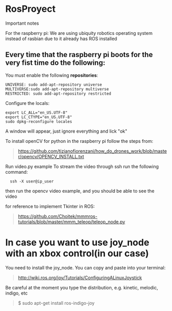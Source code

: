 # RosProyect
Important notes

For the raspberry pi:
We are using ubiquity robotics operating system instead of rasbian due to it already has ROS installed
## Every time that the raspberry pi boots for the very fist time do the following:

You must enable the following **repositories**:
```
UNIVERSE: sudo add-apt-repository universe
MULTIVERSE:sudo add-apt-repository multiverse
RESTRICTED: sudo add-apt-repository restricted
```
Configure the locals:
```
export LC_ALL="en_US.UTF-8"
export LC_CTYPE="en_US.UTF-8"
sudo dpkg-reconfigure locales
```
A window will appear, just ignore everything and lick "ok"

To install openCV for python in the raspberry pi follow the steps from:
> https://github.com/tizianofiorenzani/how_do_drones_work/blob/master/opencv/OPENCV_INSTALL.txt

Run video.py example
To stream the video through ssh run the following command:
```
  ssh -X user@ip_user 
 ```
 then run the opencv video example, and you should be able to see the video
 
for reference to implement Tkinter in ROS:
> https://github.com/Choitek/mmmros-tutorials/blob/master/mmm_teleop/teleop_node.py

# In case you want to use joy_node with an xbox control(in our case)
You need to install the joy_node. You can copy and paste into your terminal:
> http://wiki.ros.org/joy/Tutorials/ConfiguringALinuxJoystick

Be careful at the moment you type the distribution, e.g. kinetic, melodic, indigo, etc
> $ sudo apt-get install ros-indigo-joy
